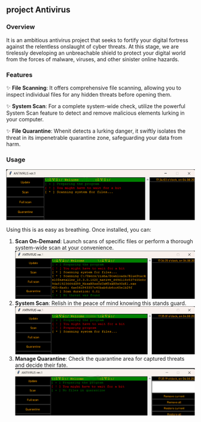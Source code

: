 



## project Antivirus

### Overview

It is an ambitious antivirus project that seeks to fortify your digital fortress against the relentless onslaught of cyber threats. At this stage, we are tirelessly developing an unbreachable shield to protect your digital world from the forces of malware, viruses, and other sinister online hazards.


### Features

✨ **File Scanning**:  It offers comprehensive file scanning, allowing you to inspect individual files for any hidden threats before opening them.

✨ **System Scan**: For a complete system-wide check, utilize the powerful System Scan feature to detect and remove malicious elements lurking in your computer.

✨ **File Quarantine**: Whenit  detects a lurking danger, it swiftly isolates the threat in its impenetrable quarantine zone, safeguarding your data from harm.



### Usage

![Scan Screenshot](https://github.com/R1SH4BH81/antivirus/raw/main/img/img1.png)

Using this is as easy as breathing. Once installed, you can:

1. **Scan On-Demand**: Launch scans of specific files or perform a thorough system-wide scan at your convenience. <br><img src="https://github.com/R1SH4BH81/antivirus/raw/main/img/img2.png" alt ="image showing the scan on demand program executing."><br>
2. **System Scan**: Relish in the peace of mind knowing this stands guard.<br><img src="https://github.com/R1SH4BH81/antivirus/raw/main/img/img3.png" title="image showing the staring process of full system scan."><br>
3. **Manage Quarantine**: Check the quarantine area for captured threats and decide their fate.<br><img src="https://github.com/R1SH4BH81/antivirus/raw/main/img/img4.png" alt="image showing quarantine menu on the right side of program."><br>





